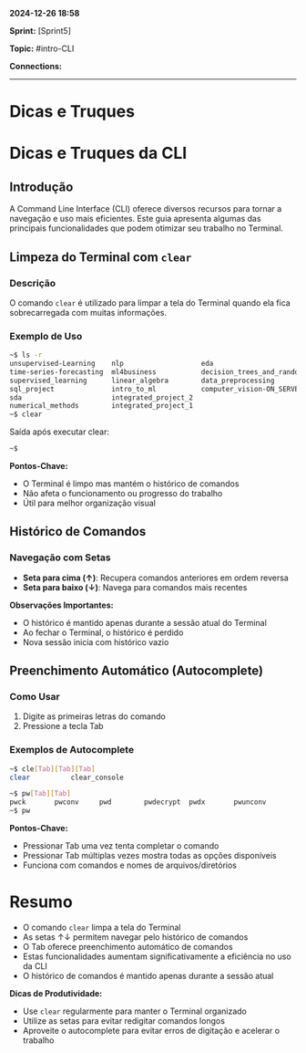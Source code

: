 
**2024-12-26 18:58**

**Sprint:** [Sprint5]

**Topic:** #intro-CLI 

**Connections:** 

---
# **Dicas e Truques**

# Dicas e Truques da CLI

## Introdução
A Command Line Interface (CLI) oferece diversos recursos para tornar a navegação e uso mais eficientes. Este guia apresenta algumas das principais funcionalidades que podem otimizar seu trabalho no Terminal.

## Limpeza do Terminal com `clear`

### Descrição
O comando `clear` é utilizado para limpar a tela do Terminal quando ela fica sobrecarregada com muitas informações.

### Exemplo de Uso
```bash
~$ ls -r
unsupervised-Learning    nlp                   eda
time-series-forecasting  ml4business           decision_trees_and_random_forest
supervised_learning      linear_algebra        data_preprocessing
sql_project              intro_to_ml           computer_vision-ON_SERVER
sda                      integrated_project_2
numerical_methods        integrated_project_1
~$ clear
```

Saída após executar clear:
```bash
~$ 
```

**Pontos-Chave:**
- O Terminal é limpo mas mantém o histórico de comandos
- Não afeta o funcionamento ou progresso do trabalho
- Útil para melhor organização visual

## Histórico de Comandos

### Navegação com Setas
- **Seta para cima (↑)**: Recupera comandos anteriores em ordem reversa
- **Seta para baixo (↓)**: Navega para comandos mais recentes

**Observações Importantes:**
- O histórico é mantido apenas durante a sessão atual do Terminal
- Ao fechar o Terminal, o histórico é perdido
- Nova sessão inicia com histórico vazio

## Preenchimento Automático (Autocomplete)

### Como Usar
1. Digite as primeiras letras do comando
2. Pressione a tecla Tab

### Exemplos de Autocomplete
```bash
~$ cle[Tab][Tab][Tab]
clear          clear_console
```

```bash
~$ pw[Tab][Tab]
pwck       pwconv     pwd        pwdecrypt  pwdx       pwunconv
~$ pw
```

**Pontos-Chave:**
- Pressionar Tab uma vez tenta completar o comando
- Pressionar Tab múltiplas vezes mostra todas as opções disponíveis
- Funciona com comandos e nomes de arquivos/diretórios

# Resumo
- O comando `clear` limpa a tela do Terminal
- As setas ↑↓ permitem navegar pelo histórico de comandos
- O Tab oferece preenchimento automático de comandos
- Estas funcionalidades aumentam significativamente a eficiência no uso da CLI
- O histórico de comandos é mantido apenas durante a sessão atual

**Dicas de Produtividade:**
- Use `clear` regularmente para manter o Terminal organizado
- Utilize as setas para evitar redigitar comandos longos
- Aproveite o autocomplete para evitar erros de digitação e acelerar o trabalho









